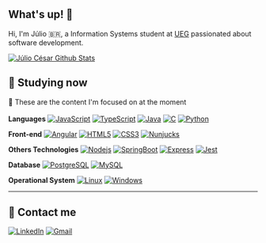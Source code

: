 ## What's up! 👋

Hi, I'm Júlio 🇧🇷, a Information Systems student at [UEG](http://www.ueg.br/) passionated about software development.

[![Júlio César Github Stats](https://github-readme-stats.vercel.app/api?username=juliocesarfs&show_icons=true&theme=dark&bg_color=0d1117&hide_border=true)](https://github.com/juliocesarfs)

## 📝 Studying now

📌 These are the content I'm focused on at the moment<br></br>
**Languages**
[![JavaScript](https://img.shields.io/badge/-JavaScript-black?style=flag-square&logo=javascript&link=https://github.com/juliocesarfs/)](https://github.com/juliocesarfs/)
[![TypeScript](https://img.shields.io/badge/-TypeScript-black?style=flag-square&logo=typescript&link=https://github.com/juliocesarfs/)](https://github.com/juliocesarfs/)
[![Java](https://img.shields.io/badge/-Java-orange?style=flag-square&logo=Java&logoColor=white&link=https://github.com/juliocesarfs/)](https://github.com/juliocesarfs/)
[![C](https://img.shields.io/badge/-A8B9CC?style=flag-square&logo=c&logoColor=blue&link=https://github.com/juliocesarfs/)](https://github.com/juliocesarfs/)
[![Python](https://img.shields.io/badge/-Python-afd0ea?style=flag-square&logo=Python&link=https://github.com/juliocesarfs/)](https://github.com/juliocesarfs/)

**Front-end**
[![Angular](https://img.shields.io/badge/Angular-DD0031?style=flag-square&logo=angular&logoColor=white&link=https://github.com/juliocesarfs/)](https://github.com/juliocesarfs/)
[![HTML5](https://img.shields.io/badge/-HTML5-E34F26?style=flag-square&logo=html5&logoColor=white&link=https://github.com/juliocesarfs/)](https://github.com/juliocesarfs/)
[![CSS3](https://img.shields.io/badge/-CSS3-1572B6?style=flag-square&logo=css3&logoColor=white&link=https://github.com/juliocesarfs/)](https://github.com/juliocesarfs/)
[![Nunjucks](https://img.shields.io/badge/-Nunjucks-grey?style=flag-square&logo=Nunjucks&link=https://github.com/juliocesarfs/)](https://github.com/juliocesarfs/)

**Others Technologies**
[![Nodejs](https://img.shields.io/badge/-Nodejs-black?style=flag-square&logo=Node.js&link=https://github.com/juliocesarfs/)](https://github.com/juliocesarfs/)
[![SpringBoot](https://img.shields.io/badge/-Spring-black?style=flag-square&logo=spring&link=https://github.com/juliocesarfs/)](https://github.com/juliocesarfs/)
[![Express](https://img.shields.io/badge/-Express.js-black?style=flag-square&logo=express&link=https://github.com/juliocesarfs/)](https://github.com/juliocesarfs/)
[![Jest](https://img.shields.io/badge/-Jest-black?style=flag-square&logo=jest&link=https://github.com/juliocesarfs/)](https://github.com/juliocesarfs/)

**Database**
[![PostgreSQL](https://img.shields.io/badge/-PostgreSQL-blue?style=flag-square&logo=postgresql&logoColor=white&link=https://github.com/juliocesarfs/)](https://github.com/juliocesarfs/)
[![MySQL](https://img.shields.io/badge/-MySQL-blue?style=flag-square&logo=mysql&logoColor=white&link=https://github.com/juliocesarfs/)](https://github.com/juliocesarfs/)

**Operational System**
[![Linux](https://img.shields.io/badge/-Linux-black?style=flag-square&logo=Linux&link=https://github.com/juliocesarfs/)](https://github.com/juliocesarfs/)
[![Windows](https://img.shields.io/badge/-Windows-black?style=flag-square&logo=Windows&logoColor=blue&link=https://github.com/juliocesarfs/)](https://github.com/juliocesarfs/)

---
## 💎 Contact me
[![LinkedIn](https://img.shields.io/static/v1?label=LinkedIn&message=%20&color=aqua&logo=LinkedIn&style=flat-square&logoColor=white)](https://www.linkedin.com/in/juliocesarafs/)
[![Gmail](https://img.shields.io/static/v1?label=Gmail&message=%20&color=aqua&logo=Gmail&style=flat-square&logoColor=white)](mailto:juliocesarafs2@gmail.com)
